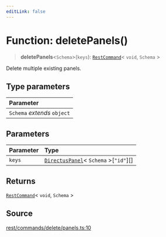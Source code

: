 ```yaml
---
editLink: false
---
```


# Function: deletePanels()

> **deletePanels**\<`Schema`\>(`keys`): [`RestCommand`](../interfaces/interface.RestCommand.md)\< `void`, `Schema` \>

Delete multiple existing panels.

## Type parameters

| Parameter                   |
| :-------------------------- |
| `Schema` _extends_ `object` |

## Parameters

| Parameter | Type                                                                                             |
| :-------- | :----------------------------------------------------------------------------------------------- |
| `keys`    | [`DirectusPanel`](../../schema/type-aliases/type-alias.DirectusPanel.md)\< `Schema` \>[`"id"`][] |

## Returns

[`RestCommand`](../interfaces/interface.RestCommand.md)\< `void`, `Schema` \>

## Source

[rest/commands/delete/panels.ts:10](https://github.com/directus/directus/blob/7789a6c53/sdk/src/rest/commands/delete/panels.ts#L10)
